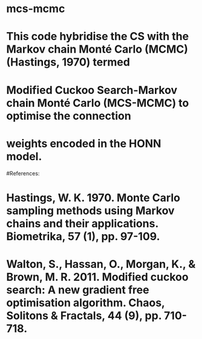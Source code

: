 # mcs-mcmc
# This code hybridise the CS with the Markov chain Monté Carlo (MCMC) (Hastings, 1970) termed
# Modified Cuckoo Search-Markov chain Monté Carlo (MCS-MCMC) to optimise the connection 
# weights encoded in the HONN model. 

#References:
# Hastings, W. K. 1970. Monte Carlo sampling methods using Markov chains and their applications. Biometrika, 57 (1), pp. 97-109.
# Walton, S., Hassan, O., Morgan, K., & Brown, M. R. 2011. Modified cuckoo search: A new gradient free optimisation algorithm. Chaos, Solitons & Fractals, 44 (9), pp. 710-718.
